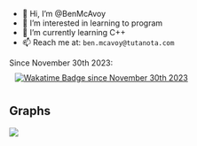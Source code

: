 - 👋 Hi, I’m @BenMcAvoy
- 👀 I’m interested in learning to program
- 🌱 I’m currently learning C++
- 📫 Reach me at: `ben.mcavoy@tutanota.com`

Since November 30th 2023:\
<a href="https://wakatime.com/@018c21b1-4778-4fc3-9702-6ad56350371c">
  <img src="https://wakatime.com/badge/user/018c21b1-4778-4fc3-9702-6ad56350371c.svg?style=for-the-badge" alt="Wakatime Badge since November 30th 2023" style="padding: 10px;">
</a>

## Graphs
<a href="https://wakatime.com"><img src="https://wakatime.com/share/@BenMcAvoy/070bbac3-3fa5-4e76-91f6-a202aa792fe0.png" /></a>
